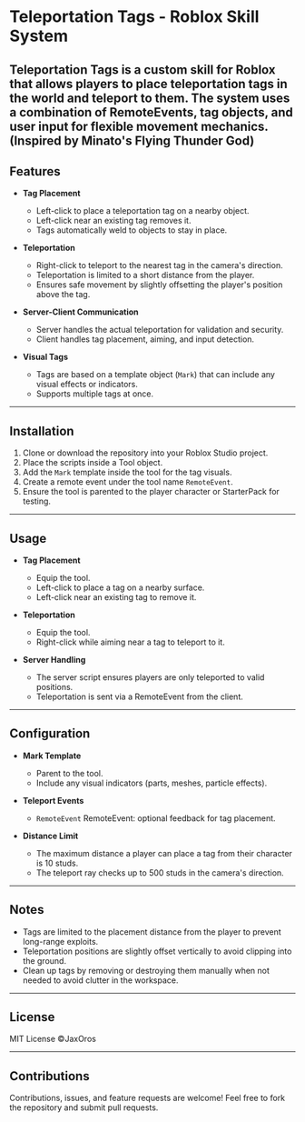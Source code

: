 # Teleportation Tags - Roblox Skill System

**Teleportation Tags** is a custom skill for Roblox that allows players to place teleportation tags in the world and teleport to them. The system uses a combination of RemoteEvents, tag objects, and user input for flexible movement mechanics.
(Inspired by Minato's Flying Thunder God)
---

## Features

- **Tag Placement**
  - Left-click to place a teleportation tag on a nearby object.
  - Left-click near an existing tag removes it.
  - Tags automatically weld to objects to stay in place.

- **Teleportation**
  - Right-click to teleport to the nearest tag in the camera's direction.
  - Teleportation is limited to a short distance from the player.
  - Ensures safe movement by slightly offsetting the player's position above the tag.

- **Server-Client Communication**
  - Server handles the actual teleportation for validation and security.
  - Client handles tag placement, aiming, and input detection.

- **Visual Tags**
  - Tags are based on a template object (`Mark`) that can include any visual effects or indicators.
  - Supports multiple tags at once.

---

## Installation

1. Clone or download the repository into your Roblox Studio project.
2. Place the scripts inside a Tool object.
3. Add the `Mark` template inside the tool for the tag visuals.
4. Create a remote event under the tool name `RemoteEvent`.
5. Ensure the tool is parented to the player character or StarterPack for testing.

---

## Usage

- **Tag Placement**
  - Equip the tool.
  - Left-click to place a tag on a nearby surface.
  - Left-click near an existing tag to remove it.

- **Teleportation**
  - Equip the tool.
  - Right-click while aiming near a tag to teleport to it.

- **Server Handling**
  - The server script ensures players are only teleported to valid positions.
  - Teleportation is sent via a RemoteEvent from the client.

---

## Configuration

- **Mark Template**
  - Parent to the tool.
  - Include any visual indicators (parts, meshes, particle effects).
  
- **Teleport Events**
  - `RemoteEvent` RemoteEvent: optional feedback for tag placement.

- **Distance Limit**
  - The maximum distance a player can place a tag from their character is 10 studs.
  - The teleport ray checks up to 500 studs in the camera's direction.

---

## Notes

- Tags are limited to the placement distance from the player to prevent long-range exploits.
- Teleportation positions are slightly offset vertically to avoid clipping into the ground.
- Clean up tags by removing or destroying them manually when not needed to avoid clutter in the workspace.

---

## License

MIT License ©JaxOros

---

## Contributions

Contributions, issues, and feature requests are welcome! Feel free to fork the repository and submit pull requests.
